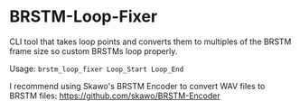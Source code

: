 # BRSTM-Loop-Fixer
CLI tool that takes loop points and converts them to multiples of the BRSTM frame size so custom BRSTMs loop properly.

Usage:
`brstm_loop_fixer Loop_Start Loop_End`

I recommend using Skawo's BRSTM Encoder to convert WAV files to BRSTM files: https://github.com/skawo/BRSTM-Encoder